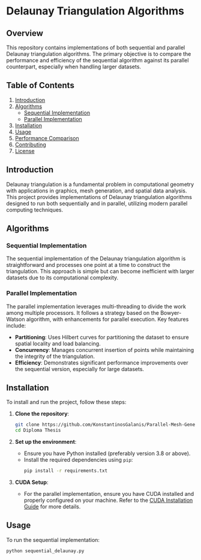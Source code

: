 # Delaunay Triangulation Algorithms

## Overview
This repository contains implementations of both sequential and parallel Delaunay triangulation algorithms. The primary objective is to compare the performance and efficiency of the sequential algorithm against its parallel counterpart, especially when handling larger datasets.

## Table of Contents
1. [Introduction](#introduction)
2. [Algorithms](#algorithms)
    - [Sequential Implementation](#sequential-implementation)
    - [Parallel Implementation](#parallel-implementation)
3. [Installation](#installation)
4. [Usage](#usage)
5. [Performance Comparison](#performance-comparison)
6. [Contributing](#contributing)
7. [License](#license)

## Introduction
Delaunay triangulation is a fundamental problem in computational geometry with applications in graphics, mesh generation, and spatial data analysis. This project provides implementations of Delaunay triangulation algorithms designed to run both sequentially and in parallel, utilizing modern parallel computing techniques.

## Algorithms

### Sequential Implementation
The sequential implementation of the Delaunay triangulation algorithm is straightforward and processes one point at a time to construct the triangulation. This approach is simple but can become inefficient with larger datasets due to its computational complexity.

### Parallel Implementation
The parallel implementation leverages multi-threading to divide the work among multiple processors. It follows a strategy based on the Bowyer-Watson algorithm, with enhancements for parallel execution. Key features include:
- **Partitioning**: Uses Hilbert curves for partitioning the dataset to ensure spatial locality and load balancing.
- **Concurrency**: Manages concurrent insertion of points while maintaining the integrity of the triangulation.
- **Efficiency**: Demonstrates significant performance improvements over the sequential version, especially for large datasets.

## Installation
To install and run the project, follow these steps:

1. **Clone the repository**:
    ```bash
    git clone https://github.com/KonstantinosGalanis/Parallel-Mesh-Generation-Algorithm.git
    cd Diploma Thesis
    ```

2. **Set up the environment**:
    - Ensure you have Python installed (preferably version 3.8 or above).
    - Install the required dependencies using `pip`:
      ```bash
      pip install -r requirements.txt
      ```

3. **CUDA Setup**:
    - For the parallel implementation, ensure you have CUDA installed and properly configured on your machine. Refer to the [CUDA Installation Guide](https://developer.nvidia.com/cuda-downloads) for more details.

## Usage
To run the sequential implementation:
```bash
python sequential_delaunay.py
